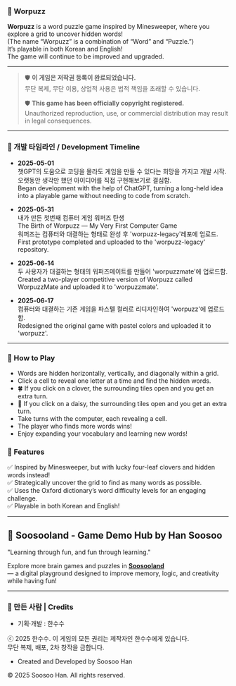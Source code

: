 ### 🧩 Worpuzz  

**Worpuzz** is a word puzzle game inspired by Minesweeper, where you explore a grid to uncover hidden words!  
(The name “Worpuzz” is a combination of “Word” and “Puzzle.”)  
It’s playable in both Korean and English!  
The game will continue to be improved and upgraded.  

---

> 🛡️ **이 게임은 저작권 등록이 완료되었습니다.**  
> 무단 복제, 무단 이용, 상업적 사용은 법적 책임을 초래할 수 있습니다.  
>  
> 🛡️ **This game has been officially copyright registered.**  
> Unauthorized reproduction, use, or commercial distribution may result in legal consequences.  

---

### 📅 개발 타임라인 / Development Timeline

- **2025-05-01**  
챗GPT의 도움으로 코딩을 몰라도 게임을 만들 수 있다는 희망을 가지고 개발 시작.  
오랫동안 생각만 했던 아이디어를 직접 구현해보기로 결심함.  
Began development with the help of ChatGPT, turning a long-held idea into a playable game without needing to code from scratch.

- **2025-05-31**  
내가 만든 첫번째 컴퓨터 게임 워퍼즈 탄생  
The Birth of Worpuzz — My Very First Computer Game  
워퍼즈는 컴퓨터와 대결하는 형태로 완성 후 'worpuzz-legacy'레포에 업로드.  
First prototype completed and uploaded to the 'worpuzz-legacy' repository.

- **2025-06-14**  
두 사용자가 대결하는 형태의 워퍼즈메이트를 만들어 'worpuzzmate'에 업로드함.  
Created a two-player competitive version of Worpuzz called WorpuzzMate and uploaded it to 'worpuzzmate'.  

- **2025-06-17**  
컴퓨터와 대결하는 기존 게임을 파스텔 컬러로 리디자인하여 'worpuzz'에 업로드함.  
Redesigned the original game with pastel colors and uploaded it to 'worpuzz'.

---

### 🔎 How to Play  
- Words are hidden horizontally, vertically, and diagonally within a grid.  
- Click a cell to reveal one letter at a time and find the hidden words.  
- 🍀 If you click on a clover, the surrounding tiles open and you get an extra turn.  
- 🌼 If you click on a daisy, the surrounding tiles open and you get an extra turn.  
- Take turns with the computer, each revealing a cell.  
- The player who finds more words wins!  
- Enjoy expanding your vocabulary and learning new words!

### 🎯 Features  
✅ Inspired by Minesweeper, but with lucky four-leaf clovers and hidden words instead!  
✅ Strategically uncover the grid to find as many words as possible.  
✅ Uses the Oxford dictionary’s word difficulty levels for an engaging challenge.  
✅ Playable in both Korean and English!

---

## 🌟 Soosooland - Game Demo Hub by Han Soosoo

 "Learning through fun, and fun through learning."

Explore more brain games and puzzles in **[Soosooland](https://soosooland.com/)**    
— a digital playground designed to improve memory, logic, and creativity while having fun!

---
### 👤 만든 사람 | Credits

- 기획·개발 : 한수수  
<p>ⓒ 2025 한수수. 이 게임의 모든 권리는 제작자인 한수수에게 있습니다.<br>
 무단 복제, 배포, 2차 창작을 금합니다.</p>

- Created and Developed by Soosoo Han  
<p>© 2025 Soosoo Han. All rights reserved.<br>
